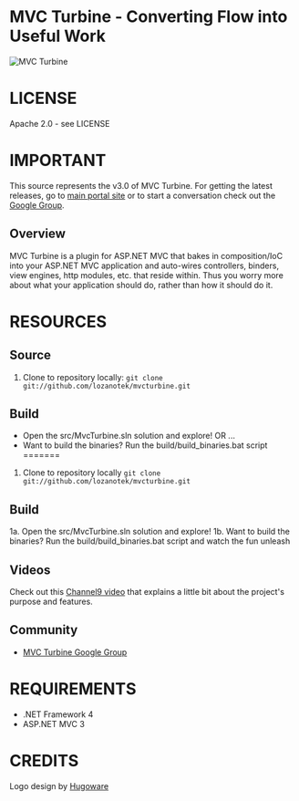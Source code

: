 MVC Turbine - Converting Flow into Useful Work
===========
![MVC Turbine](http://download.codeplex.com/Project/Download/FileDownload.aspx?ProjectName=mvcturbine&DownloadId=128771 "MVC Turbine")

# LICENSE
Apache 2.0 - see LICENSE

# IMPORTANT
This source represents the v3.0 of MVC Turbine.  For getting the latest releases, go to [main portal site](http://mvcturbine.com) or to start a conversation check out the [Google Group](http://groups.google.com/group/mvcturbine).

## Overview
MVC Turbine is a plugin for ASP.NET MVC that bakes in composition/IoC into your ASP.NET MVC application and auto-wires controllers, binders, view engines, http modules, etc. that reside within. Thus you worry more about what your application should do, rather than how it should do it.

# RESOURCES
## Source
1. Clone to repository locally: `git clone git://github.com/lozanotek/mvcturbine.git`

## Build
* Open the src/MvcTurbine.sln solution and explore! OR ...
* Want to build the binaries? Run the build/build_binaries.bat script
=======
1. Clone to repository locally
 `git clone git://github.com/lozanotek/mvcturbine.git`

## Build
1a. Open the src/MvcTurbine.sln solution and explore!
1b. Want to build the binaries? Run the build/build_binaries.bat script and watch the fun unleash

## Videos
Check out this [Channel9 video](http://channel9.msdn.com/posts/jongalloway/Jon-Takes-Five-with-Javier-Lozano-on-MVC-Turbine) that explains a little bit about the project's purpose and features.

## Community
* [MVC Turbine Google Group](http://groups.google.com/group/mvcturbine)

# REQUIREMENTS
* .NET Framework 4
* ASP.NET MVC 3

# CREDITS
Logo design by [Hugoware](http://hugoware.net "Hugoware")

